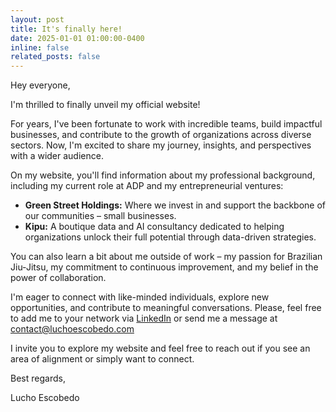 ```yaml
---
layout: post
title: It's finally here!
date: 2025-01-01 01:00:00-0400
inline: false
related_posts: false
---
```


Hey everyone,

I'm thrilled to finally unveil my official website! 

For years, I've been fortunate to work with incredible teams, build impactful businesses, and contribute to the growth of organizations across diverse sectors. Now, I'm excited to share my journey, insights, and perspectives with a wider audience. 

On my website, you'll find information about my professional background, including my current role at ADP and my entrepreneurial ventures:

* **Green Street Holdings:** Where we invest in and support the backbone of our communities – small businesses. 
* **Kipu:** A boutique data and AI consultancy dedicated to helping organizations unlock their full potential through data-driven strategies.

You can also learn a bit about me outside of work – my passion for Brazilian Jiu-Jitsu, my commitment to continuous improvement, and my belief in the power of collaboration.

I'm eager to connect with like-minded individuals, explore new opportunities, and contribute to meaningful conversations. Please, feel free to add me to your network via [LinkedIn](https://www.linkedin.com/in/luchoescobedo/) or send me a message at [contact@luchoescobedo.com](mailto:contact@luchoescobedo.com) 

I invite you to explore my website and feel free to reach out if you see an area of alignment or simply want to connect.

Best regards,

Lucho Escobedo


